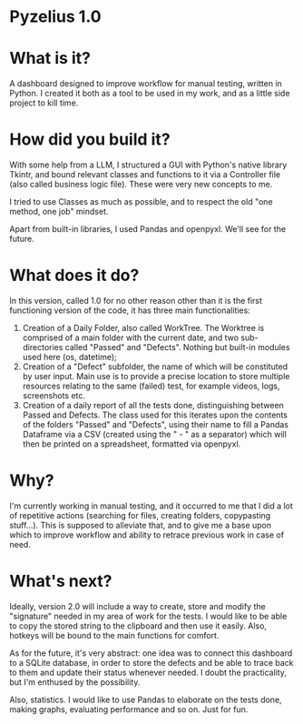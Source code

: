 # Pyzelius 1.0

# What is it?
A dashboard designed to improve workflow for manual testing, written in Python. I created it both as a tool to be used in my work, and as a little side project to kill time.

# How did you build it?
With some help from a LLM, I structured a GUI with Python's native library Tkintr, and bound relevant classes and functions to it via a Controller file (also called business logic file). These were very new concepts to me. 

I tried to use Classes as much as possible, and to respect the old "one method, one job" mindset. 

Apart from built-in libraries, I used Pandas and openpyxl. We'll see for the future. 

# What does it do?
In this version, called 1.0 for no other reason other than it is the first functioning version of the code, it has three main functionalities:
  1. Creation of a Daily Folder, also called WorkTree. The Worktree is comprised of a main folder with the current date, and two sub-directories called "Passed" and         "Defects". Nothing but built-in modules used here (os, datetime);
  2. Creation of a "Defect" subfolder, the name of which will be constituted by user input. Main use is to provide a precise location to store multiple resources           relating to the same (failed) test, for example videos, logs, screenshots etc.
  3. Creation of a daily report of all the tests done, distinguishing between Passed and Defects. The class used for this iterates upon the contents of the folders         "Passed" and "Defects", using their name to fill a Pandas Dataframe via a CSV (created using the " - " as a separator) which will then be printed on a                spreadsheet, formatted via openpyxl.

# Why?
I'm currently working in manual testing, and it occurred to me that I did a lot of repetitive actions (searching for files, creating folders, copypasting stuff...). This is supposed to alleviate that, and to give me a base upon which to improve workflow and ability to retrace previous work in case of need. 

# What's next?
Ideally, version 2.0 will include a way to create, store and modify the "signature" needed in my area of work for the tests. I would like to be able to copy the stored string to the clipboard and then use it easily. Also, hotkeys will be bound to the main functions for comfort.

As for the future, it's very abstract: one idea was to connect this dashboard to a SQLite database, in order to store the defects and be able to trace back to them and update their status whenever needed. I doubt the practicality, but I'm enthused by the possibility.

Also, statistics. I would like to use Pandas to elaborate on the tests done, making graphs, evaluating performance and so on. Just for fun.
